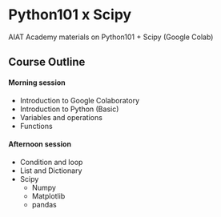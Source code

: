 # Python101 x Scipy
AIAT Academy materials on Python101 + Scipy (Google Colab)

## Course Outline
#### Morning session
- Introduction to Google Colaboratory
- Introduction to Python (Basic)
- Variables and operations
- Functions
#### Afternoon session
- Condition and loop
- List and Dictionary
- Scipy
  - Numpy
  - Matplotlib
  - pandas
